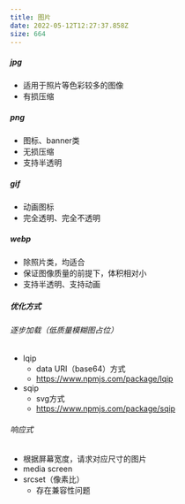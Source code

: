 ```yaml
---
title: 图片
date: 2022-05-12T12:27:37.858Z
size: 664
---
```

##### jpg

- 适用于照片等色彩较多的图像
- 有损压缩

##### png

- 图标、banner类
- 无损压缩
- 支持半透明

##### gif

- 动画图标
- 完全透明、完全不透明

##### webp

- 除照片类，均适合
- 保证图像质量的前提下，体积相对小
- 支持半透明、支持动画



##### 优化方式

###### 逐步加载（低质量模糊图占位）

- lqip
  - data URI（base64）方式
  - https://www.npmjs.com/package/lqip
- sqip
  - svg方式
  - https://www.npmjs.com/package/sqip

###### 响应式

- 根据屏幕宽度，请求对应尺寸的图片
- media screen
- srcset（像素比）
  - 存在兼容性问题
